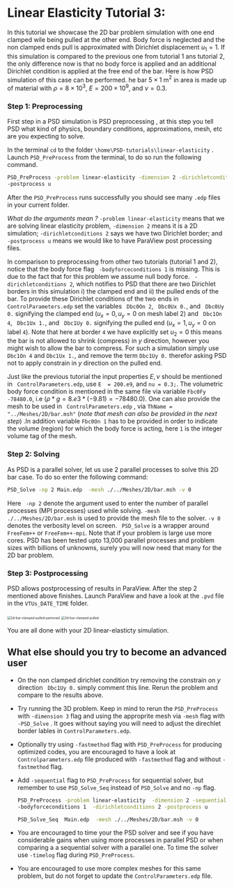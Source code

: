 #  Linear Elasticity Tutorial  3:  #

In this tutorial we showcase the 2D bar problem simulation with one end clamped wile being pulled at the other end. Body force is neglected and the non clamped ends pull is approximated with Dirichlet displacement $u_1=1$. If this simulation is compared to the previous one from tutorial 1 ans tutorial 2, the only difference now is that no body force is applied and an additional Dirichlet condition is applied at the free end of the bar. Here is how PSD simulation of this case can be performed. he bar $5\times1$ m$^2$ in area is made up of material with  $\rho=8\times 10^3$,  $E=200\times 10^9$, and $\nu=0.3$.  

### Step 1: Preprocessing 

First step in a PSD simulation is PSD preprocessing , at this step you tell PSD what kind of physics, boundary conditions, approximations, mesh, etc are you expecting to solve.

In the terminal `cd` to the folder `\home\PSD-tutorials\linear-elasticity` .  Launch  `PSD_PreProcess` from the terminal, to do so run the following command.

```bash
PSD_PreProcess -problem linear-elasticity -dimension 2 -dirichletconditions 2 \
-postprocess u
```

After the `PSD_PreProcess` runs successfully you should see many `.edp` files in your current folder. 

*What do the arguments mean ?* `-problem linear-elasticity` means that we are solving linear elasticity problem,  `-dimension 2` means it is a 2D simulation; `-dirichletconditions 2` says we have two Dirichlet border; and `-postprocess u` means we would like to have ParaView post processing files.

In comparison to preprocessing from other two tutorials (tutorial 1 and 2), notice that the body force  flag  ` -bodyforceconditions 1` is missing. This is due to the fact that for this problem we assume null body force.  ` -dirichletconditions 2`, which notifies to PSD that there are two Dirichlet borders in this simulation  i) the clamped end and ii) the pulled ends of the bar. To provide these Dirichlet conditions of the two ends in `ControlParameters.edp` set the variables  ` Dbc0On 2`,  ` Dbc0Ux 0.`, and ` Dbc0Uy 0.` signifying the clamped end ($u_x=0,u_y=0$ on mesh label 2) and ` Dbc1On 4`, ` Dbc1Ux 1.`, and ` Dbc1Uy 0.` signifying the pulled end ($u_x=1,u_y=0$  on label `4`). Note that here at border `4` we have explicitly set $u_2=0$ this means the bar is not allowed to shrink (compress) in $y$ direction, however you might wish to allow the bar to compress. For such a simulation simply use `Dbc1On 4` and `Dbc1Ux 1.`, and remove the term `Dbc1Uy 0.` therefor asking PSD not to apply constrain in $y$ direction on the pulled end.

Just like the previous tutorial the input properties $E,\nu$ should be mentioned in ` ControlParameters.edp`, use `E  = 200.e9`, and `nu = 0.3;`. The volumetric body force condition is mentioned in the same file via variable `Fbc0Fy -78480.0`,  i.e ($\rho*g=8.e3*(-9.81)=-78480.0$).  One can also provide the mesh to be used in ` ControlParameters.edp` , via `ThName = "../Meshes/2D/bar.msh"`  (*note that mesh can also be provided in the next step*) .In addition variable `Fbc0On 1` has to be provided in order to indicate the volume (region) for which the body force is acting, here `1` is the integer volume tag of the mesh. 



### Step 2: Solving 

As PSD is a parallel solver, let us use  2 parallel processes to solve this 2D bar case. To do so enter the following command:

```bash
PSD_Solve -np 2 Main.edp  -mesh ./../Meshes/2D/bar.msh -v 0
```

Here ` -np 2`  denote the argument used to enter the number of parallel processes (MPI processes) used while solving. `-mesh ./../Meshes/2D/bar.msh` is used to provide the mesh file to the solver.  `-v 0` denotes the verbosity level on screen.  ` PSD_Solve`  is a wrapper around ` FreeFem++`  or `FreeFem++-mpi`.  Note that if your problem is large use more cores. PSD has been tested upto 13,000 parallel processes and problem sizes with billions of unknowns,  surely you will now need that many for the 2D bar problem. 



### Step 3: Postprocessing ###

PSD allows postprocessing of results in ParaView. After the step 2 mentioned above finishes. Launch ParaView and have a look at the `.pvd` file in the  `VTUs_DATE_TIME` folder.

<img src="/volatile/home/badri/Work/PSD_Sources/demos/linear-elasticity/2d-bar-clamped-pulled-partioned.png" alt="2d-bar-clamped-pulled-partioned" style="zoom:50%;" />

<img src="/volatile/home/badri/Work/PSD_Sources/demos/linear-elasticity/2d-bar-clamped-pulled.png" alt="2d-bar-clamped-pulled" style="zoom:50%;" />

You are all done with your 2D linear-elasticty simulation.  



## What else should you try  to become an advanced user ##

- On the non clamped dirichlet condition try removing the constrain on $y$ direction ` Dbc1Uy 0.` simply comment this line. Rerun the problem and compare to the results above. 

- Try running the 3D problem. Keep in mind to rerun the `PSD_PreProcess` with `-dimension 3` flag and using the approprite mesh via `-mesh` flag with `-PSD_Solve` . It goes without saying you will need to adjust the direchlet border lables in `ControlParameters.edp`. 

- Optionally try using `-fastmethod` flag with `PSD_PreProcess` for producing optimized codes, you are encouraged to have a look at `Controlparameters.edp` file produced with `-fastmethod` flag and without `-fastmethod` flag.

- Add `-sequential` flag to `PSD_PreProcess`  for sequential solver, but remember to use `PSD_Solve_Seq` instead of `PSD_Solve` and no `-np` flag.

  ```bash
  PSD_PreProcess -problem linear-elasticity  -dimension 2 -sequential \
  -bodyforceconditions 1  -dirichletconditions 2 -postprocess u
  ```

  ```bash
  PSD_Solve_Seq  Main.edp  -mesh ./../Meshes/2D/bar.msh -v 0
  ```

- You are encouraged to time your the PSD solver and see if you have considerable gains when using more processes in parallel PSD or when comparing a a sequential solver with a parallel one. To time the solver use `-timelog` flag during `PSD_PreProcess`. 

- You are encouraged to use more complex meshes for this same problem, but do not forget to update the `ControlParameters.edp` file.

